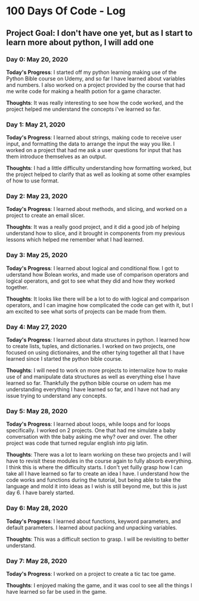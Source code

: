 # 100 Days Of Code - Log
## Project Goal: I don't have one yet, but as I start to learn more about python, I will add one

### Day 0: May 20, 2020 

**Today's Progress**: I started off my python learning making use of the Python Bible course on Udemy, and so far I have learned about variables and numbers. I also worked on a project provided by the course that had me write code for making a health potion for a game character.

**Thoughts**: It was really interesting to see how the code worked, and the project helped me understand the concepts i've learned so far.

### Day 1: May 21, 2020 

**Today's Progress**: I learned about strings, making code to receive user input, and formatting the data to arrange the input the way you like. I worked on a project that had me ask a user questions for input that has them introduce themselves as an output.

**Thoughts**: I had a little difficulty understanding how formatting worked, but the project helped to clarify that as well as looking at some other examples of how to use format.

### Day 2: May 23, 2020 

**Today's Progress**: I learned about methods, and slicing, and worked on a project to create an email slicer.

**Thoughts**: It was a really good project, and it did a good job of helping understand how to slice, and it brought in components from my previous lessons which helped  me remember what I had learned.

### Day 3: May 25, 2020 

**Today's Progress**: I learned about logical and conditional flow. I got to uderstand how Bolean works, and made use of comparison operators and logical operators, and got to see what they did and how they worked together.

**Thoughts**: It looks like there will be a lot to do with logical and comparison operators, and I can imagine how complicated the code can get with it, but I am excited to see what sorts of projects can be made from them.

### Day 4: May 27, 2020 

**Today's Progress**: I learned about data structures in python. I learned how to create lists, tuples, and dictionaries. I worked on two projects, one focused on using dictionaires, and the other tying together all that I have learned since I started the python bible course.

**Thoughts**: I will need to work on more projects to internalize how to make use of and manipulate data structures as well as everything else I have learned so far. Thankfully the python bible course on udem has me understanding everything I have learned so far, and I have not had any issue trying to understand any concepts.

### Day 5: May 28, 2020 

**Today's Progress**: I learned about loops, while loops and for loops specifically. I worked on 2 projects. One that had me simulate a baby conversation with thte baby asking me why? over and over. The other project was code that turned regular english into pig latin.

**Thoughts**: There was a lot to learn working on these two projects and I will have to revisit these modules in the course again to fully absorb everything. I think this is where the difficulty starts. I don't yet fuilly grasp how I can take all I have learned so far to create an idea I have. I understand how the code works and functions during the tutorial, but being able to take the language and mold it into ideas as I wish is still beyond me, but this is just day 6. I have barely started.

### Day 6: May 28, 2020 

**Today's Progress**: I learned about functions, keyword parameters, and default parameters. I learned about packing and unpacking variables.

**Thoughts**: This was a difficult section to grasp. I will be revisiting to better understand.

### Day 7: May 28, 2020 

**Today's Progress**: I worked on a project to create a tic tac toe game.

**Thoughts**: I enjoyed making the game, and it was cool to see all the things I have learned so far be used in the game.
